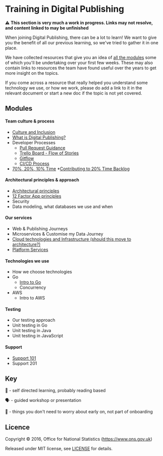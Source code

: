 Training in Digital Publishing
===========================

:warning: **This section is very much a work in progress. Links may not resolve, and content linked to may be unfinished** 

When joining Digital Publishing, there can be a lot to learn! We want to give you the benefit of all our previous learning, so we've tried to gather it in one place.

We have collected resources that give you an idea of [all the modules](#modules) some of which you'll be undertaking over your first few weeks. These may also contain links to resources the team have found useful over the years to get more insight on the topics.

If you come across a resource that really helped you understand some technology we use, or how we work, please do add a link to it in the relevant document or start a new doc if the topic is not yet covered.

Modules
----------------------------
#### Team culture & process
* [Culture and Inclusion](culture-and-process/CULTURE.md)
* [What is Digital Publishing?](culture-and-process/DIGITAL_PUBLISHING.md) 
* Developer Processes
    * [Pull Request Guidance](culture-and-process/PULL_REQUEST_GUIDANCE.md)
    * [Trello Board - Flow of Stories](culture-and-process/TRELLO_BOARD_FLOW.md)
    * [Gitflow](culture-and-process/GITFLOW.md)
    * [CI/CD Process](culture-and-process/CICD.md)
* [70%, 20%, 10% Time](culture-and-process/70_20_10_TIME.md)
    *[Contributing to 20% Time Backlog](culture-and-process/CONTRIBUTING_TO_20_TIME_BACKLOG.md)

#### Architectural principles & approach
* [Architectural principles](architecture/ARCHITECTURE_PRINCIPLES.md)
* [12 Factor App principles](architecture/12_FACTOR_APP_PRINCIPLES.md)
* Security
* Data modeling, what databases we use and when

#### Our services
* Web & Publishing Journeys
* Microservices & Customise my Data Journey
* [Cloud technologies and Infrastructure (should this move to architecture?)](services/INFRASTRUCTURE.md)
* [Platform Services](platform-services/PLATFORM.md)

#### Technologies we use
* How we choose technologies
* Go
    * [Intro to Go](languages/GOLANG.md)
    * Concurrency
* AWS
    * Intro to AWS

#### Testing
* Our testing approach
* Unit testing in Go
* Unit testing in Java
* Unit testing in JavaScript

#### Support
* [Support 101](support/SUPPORT101.md)
* Support 201

Key
-------
:open_book: - self directed learning, probably reading based

:speaking_head: - guided workshop or presentation

:rocket: - things you don't need to worry about early on, not part of onboarding

Licence
-------

Copyright ©‎ 2016, Office for National Statistics (https://www.ons.gov.uk)

Released under MIT license, see [LICENSE](LICENSE.md) for details.
